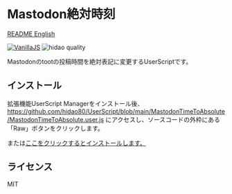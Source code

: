 # Mastodon絶対時刻

[README English](./README.md)

[![VanillaJS](https://img.shields.io/badge/Framework-VanillaJS-blue.svg)](http://vanilla-js.com/)
![hidao quality](https://img.shields.io/badge/hidao-quality-orange.svg)

Mastodonのtootの投稿時間を絶対表記に変更するUserScriptです。

## インストール

拡張機能UserScript Managerをインストール後、https://github.com/hidao80/UserScript/blob/main/MastodonTimeToAbsolute/MastodonTimeToAbsolute.user.js にアクセスし、ソースコードの外枠にある「Raw」ボタンをクリックします。

または[ここをクリックするとインストールします。](https://github.com/hidao80/UserScript/raw/main/MastodonTimeToAbsolute/MastodonTimeToAbsolute.user.js)

## ライセンス

MIT
